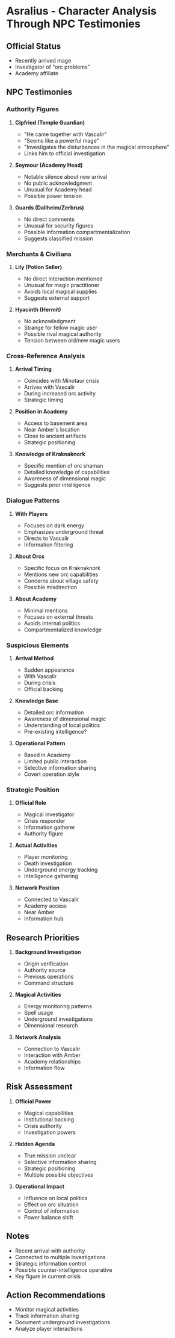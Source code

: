 # Asralius - Character Analysis Through NPC Testimonies

## Official Status
- Recently arrived mage
- Investigator of "orc problems"
- Academy affiliate

## NPC Testimonies

### Authority Figures

1. **Cipfried (Temple Guardian)**
   - "He came together with Vascalir"
   - "Seems like a powerful mage"
   - "Investigates the disturbances in the magical atmosphere"
   - Links him to official investigation

2. **Seymour (Academy Head)**
   - Notable silence about new arrival
   - No public acknowledgment
   - Unusual for Academy head
   - Possible power tension

3. **Guards (Dallheim/Zerbrus)**
   - No direct comments
   - Unusual for security figures
   - Possible information compartmentalization
   - Suggests classified mission

### Merchants & Civilians

1. **Lily (Potion Seller)**
   - No direct interaction mentioned
   - Unusual for magic practitioner
   - Avoids local magical supplies
   - Suggests external support

2. **Hyacinth (Hermit)**
   - No acknowledgment
   - Strange for fellow magic user
   - Possible rival magical authority
   - Tension between old/new magic users

### Cross-Reference Analysis

1. **Arrival Timing**
   - Coincides with Minotaur crisis
   - Arrives with Vascalir
   - During increased orc activity
   - Strategic timing

2. **Position in Academy**
   - Access to basement area
   - Near Amber's location
   - Close to ancient artifacts
   - Strategic positioning

3. **Knowledge of Kraknaknork**
   - Specific mention of orc shaman
   - Detailed knowledge of capabilities
   - Awareness of dimensional magic
   - Suggests prior intelligence

### Dialogue Patterns

1. **With Players**
   - Focuses on dark energy
   - Emphasizes underground threat
   - Directs to Vascalir
   - Information filtering

2. **About Orcs**
   - Specific focus on Kraknaknork
   - Mentions new orc capabilities
   - Concerns about village safety
   - Possible misdirection

3. **About Academy**
   - Minimal mentions
   - Focuses on external threats
   - Avoids internal politics
   - Compartmentalized knowledge

### Suspicious Elements

1. **Arrival Method**
   - Sudden appearance
   - With Vascalir
   - During crisis
   - Official backing

2. **Knowledge Base**
   - Detailed orc information
   - Awareness of dimensional magic
   - Understanding of local politics
   - Pre-existing intelligence?

3. **Operational Pattern**
   - Based in Academy
   - Limited public interaction
   - Selective information sharing
   - Covert operation style

### Strategic Position

1. **Official Role**
   - Magical investigator
   - Crisis responder
   - Information gatherer
   - Authority figure

2. **Actual Activities**
   - Player monitoring
   - Death investigation
   - Underground energy tracking
   - Intelligence gathering

3. **Network Position**
   - Connected to Vascalir
   - Academy access
   - Near Amber
   - Information hub

## Research Priorities

1. **Background Investigation**
   - Origin verification
   - Authority source
   - Previous operations
   - Command structure

2. **Magical Activities**
   - Energy monitoring patterns
   - Spell usage
   - Underground investigations
   - Dimensional research

3. **Network Analysis**
   - Connection to Vascalir
   - Interaction with Amber
   - Academy relationships
   - Information flow

## Risk Assessment

1. **Official Power**
   - Magical capabilities
   - Institutional backing
   - Crisis authority
   - Investigation powers

2. **Hidden Agenda**
   - True mission unclear
   - Selective information sharing
   - Strategic positioning
   - Multiple possible objectives

3. **Operational Impact**
   - Influence on local politics
   - Effect on orc situation
   - Control of information
   - Power balance shift

## Notes
- Recent arrival with authority
- Connected to multiple investigations
- Strategic information control
- Possible counter-intelligence operative
- Key figure in current crisis

## Action Recommendations
- Monitor magical activities
- Track information sharing
- Document underground investigations
- Analyze player interactions 